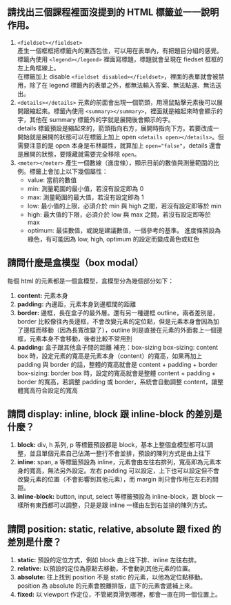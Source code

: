 ## 請找出三個課程裡面沒提到的 HTML 標籤並一一說明作用。
1. `<fieldset></fieldset>`  
    產生一個框框把標籤內的東西包住，可以用在表單內，有把題目分組的感覺。  
    標籤內使用 `<legend></legend>`  裡面寫標題，標題就會呈現在 fiedset 框框的左上角框線上。  
    在標籤加上 disable `<fieldset disabled></fieldset>`，裡面的表單就會被禁用，除了在 legend 標籤內的表單之外，都無法輸入答案、無法點選、無法送出。
2. `<details></details>`
    元素的前面會出現一個箭頭，用滑鼠點擊元素後可以展開跟縮起來。標籤內使用 `<summary></summary>`，裡面就是縮起來時會顯示的字，其他在 summary 標籤外的字就是展開後會顯示的字。  
    details 標籤預設是縮起來的，箭頭指向右方，展開時指向下方。若要改成一開始就是展開的狀態可以在標籤上加上 open `<details open></details>`。但需要注意的是 open 本身是布林屬性，就算加上 `open="false"`，details 還會是展開的狀態，要隱藏就需要完全移除 `open`。
3. `<meter></meter>`
    產生一個數線（進度條），顯示目前的數值與測量範圍的比例。標籤上會加上以下幾個屬性： 
    * value: 當前的數值
    * min: 測量範圍的最小值，若沒有設定即為 0
    * max: 測量範圍的最大值，若沒有設定即為 1
    * low: 最小值的上限，必須介於 min 與 high 之間，若沒有設定即等於 min
    * high: 最大值的下限，必須介於 low 與 max 之間，若沒有設定即等於 max
    * optimum: 最佳數值，或說是建議數值，一個參考的基準。
    進度條預設為綠色，有可能因為 low, high, optimum 的設定而變成黃色或紅色

## 請問什麼是盒模型（box modal）
每個 html 的元素都是一個盒模型，盒模型分為幾個部分如下：
1. **content:** 元素本身
2. **padding:** 內邊距，元素本身到邊框間的距離
3. **border:** 邊框，長在盒子的最外層。還有另一種邊框 outline，兩者差別是，border 比較像往內長邊框，不會改變元素的定位點，但是元素本身會因為加了邊框而移動（因為長寬改變了），outline 則是直接在元素的外面套上一個邊框，元素本身不會移動，後者比較不常用到
4. **padding:** 盒子跟其他盒子間的距離
補充：box-sizing
box-sizing: content box 時，設定元素的寬高是元素本身（content）的寬高，如果再加上 padding 與 border 的話，整體的寬高就會是 content + padding + border
box-sizing: border box 時，設定的寬高就會是整體 content + padding + border 的寬高，若調整 padding 或 border，系統會自動調整 content，讓整體寬高符合設定的寬高

## 請問 display: inline, block 跟 inline-block 的差別是什麼？
1. **block:** div, h 系列, p 等標籤預設都是 block，基本上整個盒模型都可以調整，並且單個元素自己佔滿一整行不會並排，預設的陳列方式是由上往下 
2. **inline:** span, a 等標籤預設為 inline，元素會由左往右排列，寬高即為元素本身的寬高，無法另外設定。左右 padding 可以設定，上下也可以設定但不會改變元素的位置（不會影響到其他元素），而 margin 則只會作用在左右的間距。
3. **inline-block:** button, input, select 等標籤預設為 inline-block，跟 block 一樣所有東西都可以調整，只是是跟 inline 一樣由左到右並排的陳列方式。

## 請問 position: static, relative, absolute 跟 fixed 的差別是什麼？
1. **static:** 預設的定位方式，例如 block 由上往下排、inline 左往右排。
2. **relative:** 以預設的定位為原點去移動，不會動到其他元素的位置。
3. **absolute:** 往上找到 position 不是 static 的元素，以他為定位點移動。position 為 absolute 的元素會脫離排版，底下的元素會遞補上來。
4. **fixed:** 以 viewport 作定位，不管網頁滑到哪裡，都會一直在同一個位置上。
